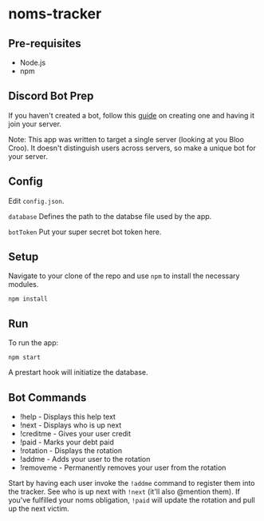 # noms-tracker

## Pre-requisites

* Node.js
* npm

## Discord Bot Prep

If you haven't created a bot, follow this [guide](https://github.com/reactiflux/discord-irc/wiki/Creating-a-discord-bot-&-getting-a-token) on creating one and having it join your server.

Note: This app was written to target a single server (looking at you Bloo Croo). It doesn't distinguish users across servers, so make a unique bot for your server.

## Config

Edit `config.json`.

`database`
Defines the path to the databse file used by the app.

`botToken`
Put your super secret bot token here.

## Setup

Navigate to your clone of the repo and use `npm` to install the necessary modules.

```
npm install
```

## Run

To run the app:
```
npm start
```
A prestart hook will initiatize the database.

## Bot Commands
* !help - Displays this help text 
* !next - Displays who is up next 
* !creditme - Gives your user credit 
* !paid - Marks your debt paid 
* !rotation - Displays the rotation 
* !addme - Adds your user to the rotation 
* !removeme - Permanently removes your user from the rotation

Start by having each user invoke the `!addme` command to register them into the tracker. See who is up next with `!next` (it'll also @mention them). If you've fulfilled your noms obligation, `!paid` will update the rotation and pull up the next victim.
